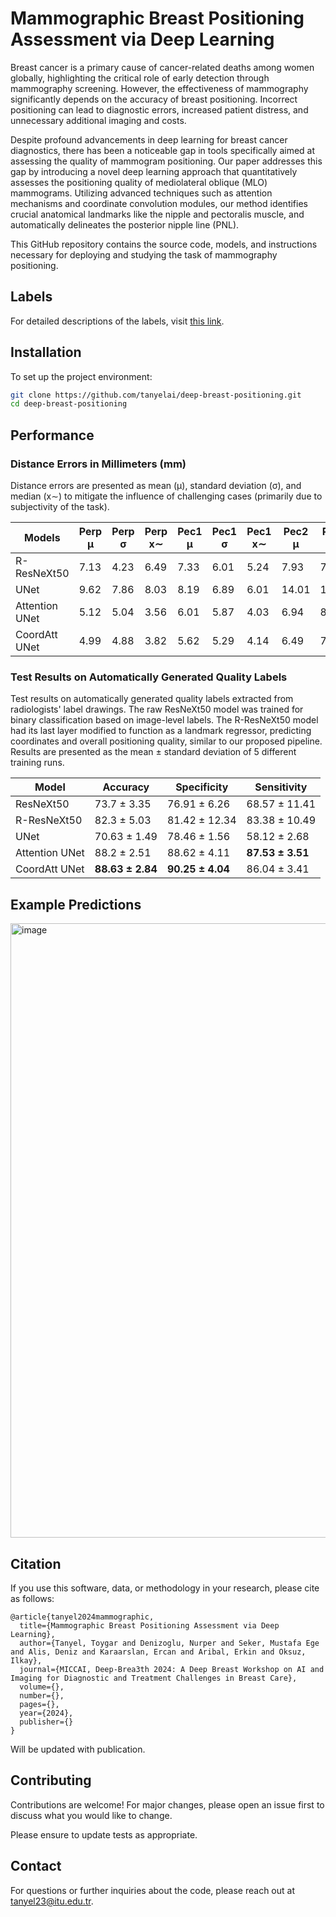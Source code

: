 
# Mammographic Breast Positioning Assessment via Deep Learning
Breast cancer is a primary cause of cancer-related deaths among women globally, highlighting the critical role of early detection through mammography screening. However, the effectiveness of mammography significantly depends on the accuracy of breast positioning. Incorrect positioning can lead to diagnostic errors, increased patient distress, and unnecessary additional imaging and costs.

Despite profound advancements in deep learning for breast cancer diagnostics, there has been a noticeable gap in tools specifically aimed at assessing the quality of mammogram positioning. Our paper addresses this gap by introducing a novel deep learning approach that quantitatively assesses the positioning quality of mediolateral oblique (MLO) mammograms. Utilizing advanced techniques such as attention mechanisms and coordinate convolution modules, our method identifies crucial anatomical landmarks like the nipple and pectoralis muscle, and automatically delineates the posterior nipple line (PNL).

This GitHub repository contains the source code, models, and instructions necessary for deploying and studying the task of mammography positioning.

## Labels
For detailed descriptions of the labels, visit [this link](https://github.com/tanyelai/deep-breast-positioning/tree/main/labels).


## Installation
To set up the project environment:
```bash
git clone https://github.com/tanyelai/deep-breast-positioning.git
cd deep-breast-positioning
```

## Performance

### Distance Errors in Millimeters (mm)

Distance errors are presented as mean (μ), standard deviation (σ), and median (x∼) to mitigate the influence of challenging cases (primarily due to subjectivity of the task).

| Models         | Perp μ | Perp σ | Perp x∼ | Pec1 μ | Pec1 σ | Pec1 x∼ | Pec2 μ | Pec2 σ | Pec2 x∼ | Nipple μ | Nipple σ | Nipple x∼ | Angular μ | Angular σ | Angular x∼ |
|----------------|--------|--------|---------|--------|--------|---------|--------|--------|---------|----------|----------|-----------|-----------|-----------|------------|
| R-ResNeXt50    | 7.13   | 4.23   | 6.49    | 7.33   | 6.01   | 5.24    | 7.93   | 7.00   | 6.20    | 4.63     | 1.99     | 4.45      | 2.71      | 2.44      | 1.96       |
| UNet           | 9.62   | 7.86   | 8.03    | 8.19   | 6.89   | 6.01    | 14.01  | 14.01  | 10.9    | 6.80     | 5.25     | 5.72      | 3.52      | 3.15      | 2.66       |
| Attention UNet | 5.12   | 5.04   | 3.56    | 6.01   | 5.87   | 4.03    | 6.94   | 8.25   | 3.95    | 2.98     | 2.40     | 2.52      | 2.58      | 2.73      | 1.81       |
| CoordAtt UNet  | 4.99   | 4.88   | 3.82    | 5.62   | 5.29   | 4.14    | 6.49   | 7.37   | 4.26    | 2.97     | 2.46     | 2.45      | 2.42      | 2.56      | 1.75       |

### Test Results on Automatically Generated Quality Labels

Test results on automatically generated quality labels extracted from radiologists' label drawings. The raw ResNeXt50 model was trained for binary classification based on image-level labels. The R-ResNeXt50 model had its last layer modified to function as a landmark regressor, predicting coordinates and overall positioning quality, similar to our proposed pipeline. Results are presented as the mean ± standard deviation of 5 different training runs.

| Model         | Accuracy            | Specificity         | Sensitivity         |
|---------------|---------------------|---------------------|---------------------|
| ResNeXt50     | 73.7 ± 3.35         | 76.91 ± 6.26        | 68.57 ± 11.41       |
| R-ResNeXt50   | 82.3 ± 5.03         | 81.42 ± 12.34       | 83.38 ± 10.49       |
| UNet          | 70.63 ± 1.49        | 78.46 ± 1.56        | 58.12 ± 2.68        |
| Attention UNet| 88.2 ± 2.51         | 88.62 ± 4.11        | **87.53 ± 3.51**    |
| CoordAtt UNet | **88.63 ± 2.84**    | **90.25 ± 4.04**    | 86.04 ± 3.41        |

## Example Predictions
<img width="983" alt="image" src="https://github.com/tanyelai/deep-breast-positioning/assets/44132720/2307adc8-95b1-4805-b8d4-5fb9e1107967">

## Citation
If you use this software, data, or methodology in your research, please cite as follows:
```
@article{tanyel2024mammographic,
  title={Mammographic Breast Positioning Assessment via Deep Learning},
  author={Tanyel, Toygar and Denizoglu, Nurper and Seker, Mustafa Ege and Alis, Deniz and Karaarslan, Ercan and Aribal, Erkin and Oksuz, Ilkay},
  journal={MICCAI, Deep-Brea3th 2024: A Deep Breast Workshop on AI and Imaging for Diagnostic and Treatment Challenges in Breast Care},
  volume={},
  number={},
  pages={},
  year={2024},
  publisher={}
}
```
Will be updated with publication.

## Contributing
Contributions are welcome! For major changes, please open an issue first to discuss what you would like to change.

Please ensure to update tests as appropriate.

## Contact
For questions or further inquiries about the code, please reach out at tanyel23@itu.edu.tr.
